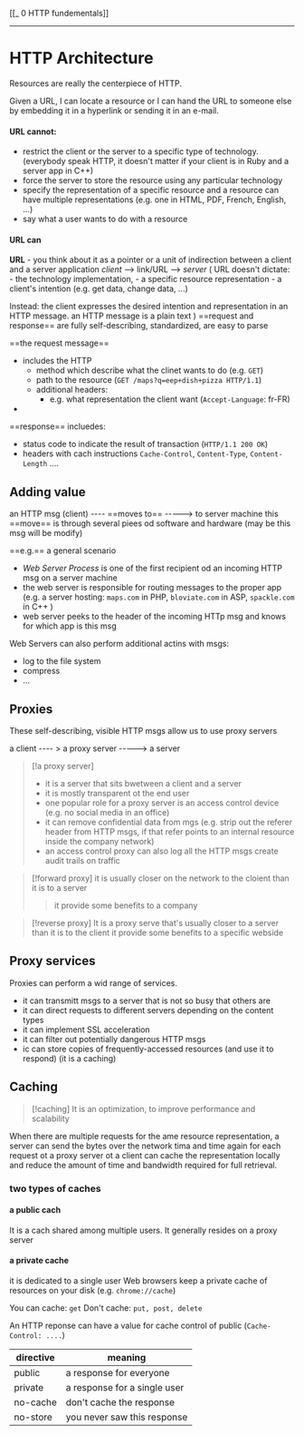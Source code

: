 [[_ 0 HTTP fundementals]]


---

# HTTP Architecture

Resources are really the centerpiece of HTTP.

Given a URL, I can locate a resource or I can hand the URL to someone else by embedding it in a hyperlink or sending it in an e-mail.

#### URL cannot:
- restrict the client or the server to a specific type of technology. (everybody speak HTTP, it doesn't matter if your client is in Ruby and a server app in C++)
- force the server to store the resource using any particular technology
- specify the representation of a specific resource and a resource can have multiple representations (e.g. one in 
 HTML, PDF, French, English, ...)
- say what a user wants to do with a resource

#### URL can
**URL** - you think about it as a pointer or a unit of indirection between a client and a server application
*client* --> link/URL --> *server*
(
	URL doesn't dictate:
		- the technology implementation, 
		- a specific resource representation
		- a client's intention (e.g. get data, change data, ...)

Instead:
the client expresses the desired intention and representation in an HTTP message.
an HTTP message is a plain text
)
==request and response== are fully self-describing, standardized, are easy to parse

==the request message==
- includes the HTTP
	-  method which describe what the clinet wants to do (e.g. `GET`)
	- path to the resource (`GET /maps?q=eep+dish+pizza HTTP/1.1`)
	- additional headers:
		- e.g. what representation the client want (`Accept-Language`: fr-FR)
- 
==response== incluedes:
- status code to indicate the result of transaction (`HTTP/1.1 200 OK`)
- headers with cach instructions `Cache-Control`, `Content-Type`, `Content-Length` ....

## Adding value
an HTTP msg (client) ---- ==moves to== -----> to server machine
this ==move== is through several piees od software and hardware (may be this msg will be modify)

==e.g.== a general scenario
- *Web Server Process* is one of the first recipient od an incoming HTTP msg on a server machine
- the web server is responsible for routing messages to the proper app (e.g. a server hosting: `maps.com` in PHP, `bloviate.com` in ASP, `spackle.com` in C++ )
- web server peeks to the header of the incoming HTTp msg and knows for which app is this msg

Web Servers can also perform additional actins with msgs:
- log to the file system
- compress
- ...

## Proxies
These self-describing, visible HTTP msgs allow us to use proxy servers

a client ---- > a proxy server -----> a server

>[!a proxy server]
> - it is a server that sits bwetween a client and a server
> - it is mostly transparent ot the end user
> - one popular role for a proxy server is an access control device (e.g. no social media in an office)
> - it can remove confidential data from mgs (e.g. strip out the referer header from HTTP msgs, if that refer points to an internal resource inside the company network)
> - an access control proxy can also log all the HTTP msgs create audit trails on traffic

> [!forward proxy]
> it is  usually closer on the network to the cloient than it is to a server
> >it provide some benefits to a company

>[!reverse proxy]
>It is a proxy serve that's usually closer to a server than it is to the client
>it provide some benefits to a specific webside


## Proxy services
Proxies can perform a wid range of services.
- it can transmitt msgs to a server that is not so busy that others are
- it can direct requests to different servers depending on the content types
- it can implement SSL acceleration
- it can filter out potentially dangerous HTTP msgs
- ic can store copies of frequently-accessed resources (and use it to respond) (it is a caching)

## Caching
>[!caching]
>It is an optimization, to improve performance and scalability

When there are multiple requests for the ame resource representation, a server can send the bytes over the network tima and time again for each request
ot
a proxy server ot a client can cache the representation locally and reduce the amount of time and  bandwidth required for full retrieval.

### two types of caches
#### a public cach
It is a cach shared among multiple users.
It generally resides on a proxy server

#### a private cache
it is dedicated to a single user
Web browsers keep a private cache of resources on your disk (e.g. `chrome://cache`)

You can cache: `get`
Don't cache: `put, post, delete`

An HTTP reponse can have a value for cache control of public (`Cache-Control: ....`)

directive  | meaning
--- | ---
public | a response for everyone
private | a response for a single user
no-cache | don't cache the response
no-store | you never saw this response













